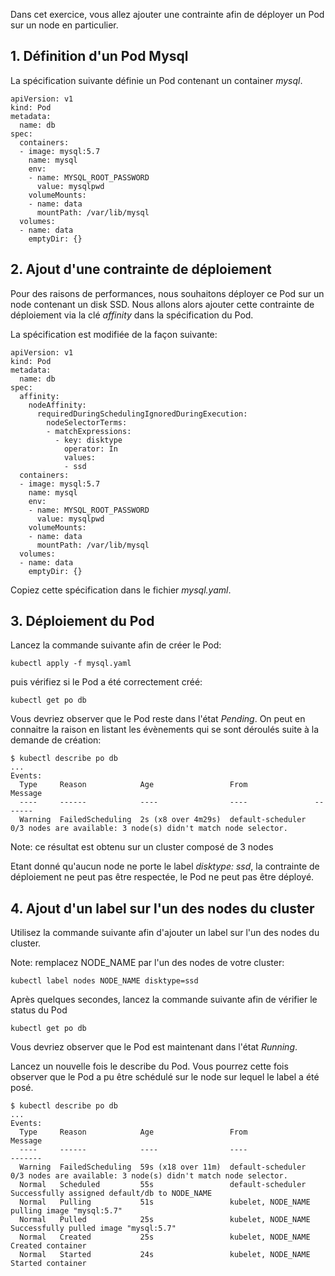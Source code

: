 Dans cet exercice, vous allez ajouter une contrainte afin de déployer un Pod sur un node en particulier.

## 1. Définition d'un Pod Mysql

La spécification suivante définie un Pod contenant un container *mysql*.

```
apiVersion: v1
kind: Pod
metadata:
  name: db
spec:
  containers:
  - image: mysql:5.7
    name: mysql
    env:
    - name: MYSQL_ROOT_PASSWORD
      value: mysqlpwd
    volumeMounts:
    - name: data
      mountPath: /var/lib/mysql
  volumes:
  - name: data
    emptyDir: {}
```

## 2. Ajout d'une contrainte de déploiement

Pour des raisons de performances, nous souhaitons déployer ce Pod sur un node contenant un disk SSD. Nous allons alors ajouter cette contrainte de déploiement via la clé *affinity* dans la spécification du Pod.

La spécification est modifiée de la façon suivante:

```
apiVersion: v1
kind: Pod
metadata:
  name: db
spec:
  affinity:
    nodeAffinity:
      requiredDuringSchedulingIgnoredDuringExecution:
        nodeSelectorTerms:
        - matchExpressions:
          - key: disktype
            operator: In
            values:
            - ssd
  containers:
  - image: mysql:5.7
    name: mysql
    env:
    - name: MYSQL_ROOT_PASSWORD
      value: mysqlpwd
    volumeMounts:
    - name: data
      mountPath: /var/lib/mysql
  volumes:
  - name: data
    emptyDir: {}
```

Copiez cette spécification dans le fichier *mysql.yaml*.

## 3. Déploiement du Pod

Lancez la commande suivante afin de créer le Pod:

```
kubectl apply -f mysql.yaml
```

puis vérifiez si le Pod a été correctement créé:

```
kubectl get po db
```

Vous devriez observer que le Pod reste dans l'état *Pending*. On peut en connaitre la raison en listant les évènements qui se sont déroulés suite à la demande de création:

```
$ kubectl describe po db
...
Events:
  Type     Reason            Age                 From               Message
  ----     ------            ----                ----               -------
  Warning  FailedScheduling  2s (x8 over 4m29s)  default-scheduler  0/3 nodes are available: 3 node(s) didn't match node selector.
```

Note: ce résultat est obtenu sur un cluster composé de 3 nodes

Etant donné qu'aucun node ne porte le label *disktype: ssd*, la contrainte de déploiement ne peut pas être respectée, le Pod ne peut pas être déployé.


## 4. Ajout d'un label sur l'un des nodes du cluster

Utilisez la commande suivante afin d'ajouter un label sur l'un des nodes du cluster.

Note: remplacez NODE_NAME par l'un des nodes de votre cluster:

```
kubectl label nodes NODE_NAME disktype=ssd
```

Après quelques secondes, lancez la commande suivante afin de vérifier le status du Pod

```
kubectl get po db
```

Vous devriez observer que le Pod est maintenant dans l'état *Running*.

Lancez un nouvelle fois le describe du Pod. Vous pourrez cette fois observer que le Pod a pu être schédulé sur le node sur lequel le label a été posé.

```
$ kubectl describe po db
...
Events:
  Type     Reason            Age                 From                       Message
  ----     ------            ----                ----                       -------
  Warning  FailedScheduling  59s (x18 over 11m)  default-scheduler          0/3 nodes are available: 3 node(s) didn't match node selector.
  Normal   Scheduled         55s                 default-scheduler          Successfully assigned default/db to NODE_NAME
  Normal   Pulling           51s                 kubelet, NODE_NAME  pulling image "mysql:5.7"
  Normal   Pulled            25s                 kubelet, NODE_NAME  Successfully pulled image "mysql:5.7"
  Normal   Created           25s                 kubelet, NODE_NAME  Created container
  Normal   Started           24s                 kubelet, NODE_NAME  Started container
```

